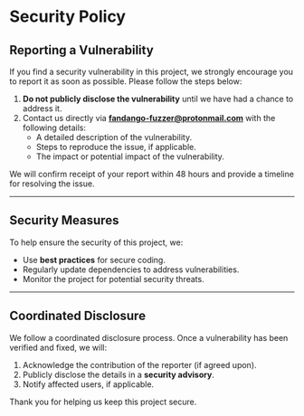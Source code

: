 # Security Policy

## Reporting a Vulnerability

If you find a security vulnerability in this project, we strongly encourage you to report it as soon as possible. Please follow the steps below:

1. **Do not publicly disclose the vulnerability** until we have had a chance to address it.
2. Contact us directly via **[fandango-fuzzer@protonmail.com](mailto:fandango-fuzzer@protonmail.com)** with the following details:
   - A detailed description of the vulnerability.
   - Steps to reproduce the issue, if applicable.
   - The impact or potential impact of the vulnerability.

We will confirm receipt of your report within 48 hours and provide a timeline for resolving the issue.

---

## Security Measures

To help ensure the security of this project, we:
- Use **best practices** for secure coding.
- Regularly update dependencies to address vulnerabilities.
- Monitor the project for potential security threats.

---

## Coordinated Disclosure

We follow a coordinated disclosure process. Once a vulnerability has been verified and fixed, we will:
1. Acknowledge the contribution of the reporter (if agreed upon).
2. Publicly disclose the details in a **security advisory**.
3. Notify affected users, if applicable.

Thank you for helping us keep this project secure.
